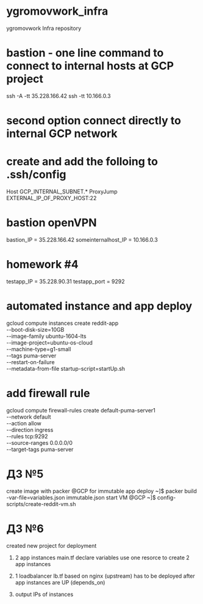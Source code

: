 # ygromovwork_infra
ygromovwork Infra repository

# bastion - one line command to connect to internal hosts at GCP project
ssh -A -tt 35.228.166.42 ssh -tt 10.166.0.3

# second option connect directly to internal GCP network
# create and add the folloing to .ssh/config
Host GCP_INTERNAL_SUBNET.*
  ProxyJump EXTERNAL_IP_OF_PROXY_HOST:22

# bastion openVPN
bastion_IP = 35.228.166.42
someinternalhost_IP = 10.166.0.3

# homework #4
testapp_IP = 35.228.90.31
testapp_port = 9292

# automated instance and app deploy
gcloud compute instances create reddit-app \
--boot-disk-size=10GB  \
--image-family ubuntu-1604-lts \
--image-project=ubuntu-os-cloud \
--machine-type=g1-small \
--tags puma-server \
--restart-on-failure \
--metadata-from-file startup-script=startUp.sh

# add firewall rule
gcloud compute firewall-rules create default-puma-server1 \
    --network default \
    --action allow \
    --direction ingress \
    --rules tcp:9292 \
    --source-ranges 0.0.0.0/0 \
    --target-tags puma-server

# ДЗ №5
create image with packer @GCP for immutable app deploy
~]$ packer build -var-file=variables.json immutable.json
start VM @GCP
~]$ config-scripts/create-reddit-vm.sh


# ДЗ №6
created new project for deployment
1) 2 app instances main.tf
declare variables
use one resorce to create 2 app instances

2) 1 loadbalancer lb.tf
based on nginx (upstream)
has to be deployed after app instances are UP (depends_on)

3) output IPs of instances
